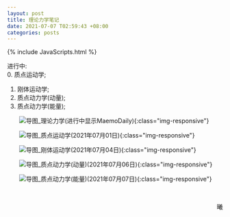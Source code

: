```yaml
---
layout: post
title: 理论力学笔记
date: 2021-07-07 T02:59:43 +08:00
categories: posts
---
```


{% include JavaScripts.html %}

进行中:  
0. 质点运动学;  
1. 刚体运动学;  
2. 质点动力学(动量);  
3. 质点动力学(能量);  

&emsp;&emsp;![导图_理论力学(进行中显示MaemoDaily)](/include/MaemoDaily/Latest.jpg){:class="img-responsive"}  

&emsp;&emsp;![导图_质点运动学(2021年07月01日)](/include/TMC/0.质点运动学.png){:class="img-responsive"}  

&emsp;&emsp;![导图_刚体运动学(2021年07月04日)](/include/TMC/1.刚体运动学.png){:class="img-responsive"}  

&emsp;&emsp;![导图_质点动力学(动量)(2021年07月06日)](/include/TMC/2.质点动力学(动量).png){:class="img-responsive"}  

&emsp;&emsp;![导图_质点动力学(能量)(2021年07月07日)](/include/TMC/3.质点动力学(能量).png){:class="img-responsive"}  

&emsp;&emsp;
<p align="right">曦</p>
